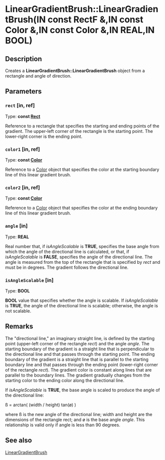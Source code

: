 # LinearGradientBrush::LinearGradientBrush(IN const RectF &,IN const Color &,IN const Color &,IN REAL,IN BOOL)

## Description

Creates a **LinearGradientBrush::LinearGradientBrush** object from a rectangle and angle of direction.

## Parameters

### `rect` [in, ref]

Type: **const [Rect](https://learn.microsoft.com/windows/desktop/api/gdiplustypes/nl-gdiplustypes-rect)**

Reference to a rectangle that specifies the starting and ending points of the gradient. The upper-left corner of the rectangle is the starting point. The lower-right corner is the ending point.

### `color1` [in, ref]

Type: **const [Color](https://learn.microsoft.com/windows/desktop/api/gdipluscolor/nl-gdipluscolor-color)**

Reference to a [Color](https://learn.microsoft.com/windows/desktop/api/gdipluscolor/nl-gdipluscolor-color) object that specifies the color at the starting boundary line of this linear gradient brush.

### `color2` [in, ref]

Type: **const [Color](https://learn.microsoft.com/windows/desktop/api/gdipluscolor/nl-gdipluscolor-color)**

Reference to a [Color](https://learn.microsoft.com/windows/desktop/api/gdipluscolor/nl-gdipluscolor-color) object that specifies the color at the ending boundary line of this linear gradient brush.

### `angle` [in]

Type: **REAL**

Real number that, if *isAngleScalable* is **TRUE**, specifies the base angle from which the angle of the directional line is calculated, or that, if *isAngleScalable* is **FALSE**, specifies the angle of the directional line. The angle is measured from the top of the rectangle that is specified by *rect* and must be in degrees. The gradient follows the directional line.

### `isAngleScalable` [in]

Type: **BOOL**

**BOOL** value that specifies whether the angle is scalable. If *isAngleScalable* is **TRUE**, the angle of the directional line is scalable; otherwise, the angle is not scalable.

## Remarks

The "directional line," an imaginary straight line, is defined by the starting point (upper-left corner of the rectangle *rect*) and the angle *angle*. The starting boundary of the gradient is a straight line that is perpendicular to the directional line and that passes through the starting point. The ending boundary of the gradient is a straight line that is parallel to the starting boundary line and that passes through the ending point (lower-right corner of the rectangle *rect*). The gradient color is constant along lines that are parallel to the boundary lines. The gradient gradually changes from the starting color to the ending color along the directional line.

If *isAngleScalable* is **TRUE**, the base angle is scaled to produce the angle of the directional line:

ß = arctan( (width / height) tan(ø) )

where ß is the new angle of the directional line; width and height are the dimensions of the rectangle rect; and ø is the base angle *angle*. This relationship is valid only if angle is less than 90 degrees.

## See also

[LinearGradientBrush](https://learn.microsoft.com/windows/desktop/api/gdiplusbrush/nl-gdiplusbrush-lineargradientbrush)
